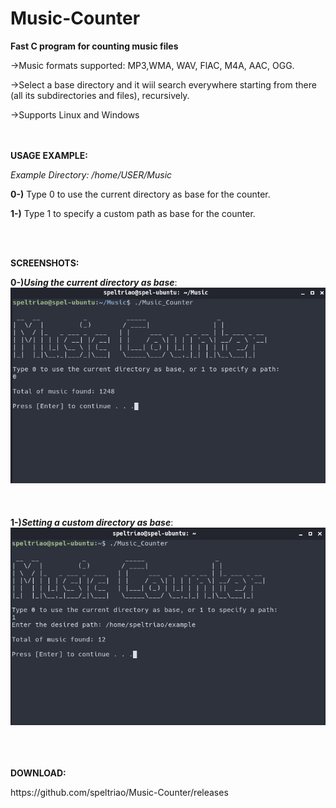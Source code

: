 # Music-Counter
<b>Fast C program for counting music files</b>

<p>->Music formats supported: MP3,WMA, WAV, FlAC, M4A, AAC, OGG.</p>
<p>->Select a base directory and it wiil search everywhere starting from there (all its subdirectories and files), recursively. </p>
<p>->Supports Linux and Windows</p>
<br><br>
<b>USAGE EXAMPLE:</b>
<p><i> Example Directory: /home/USER/Music </i></p>
<p><b>0-)</b> Type 0 to use the current directory as base for the counter.</p>
<p><b>1-)</b> Type 1 to specify a custom path as base for the counter.</p>
<br></br>

<b>SCREENSHOTS:</b> 

<b>0-)<i>Using the current directory as base</i></b>:
![ScreenShot](print0.png)
<br></br><br></br>
<b>1-)<i>Setting a custom directory as base</i></b>:
![ScreenShot](print1.png)
<br></br>

<br></br>
<b>DOWNLOAD:</b>
<p>https://github.com/speltriao/Music-Counter/releases</p>

